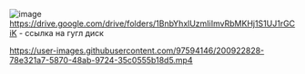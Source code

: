 ![image](https://user-images.githubusercontent.com/97594146/200922300-03174ca7-f8f3-43ae-a35e-80695d07670b.png)
https://drive.google.com/drive/folders/1BnbYhxlUzmIiImvRbMKHj1S1UJ1rGCiK - ссылка на гугл диск



https://user-images.githubusercontent.com/97594146/200922828-78e321a7-5870-48ab-9724-35c0555b18d5.mp4

